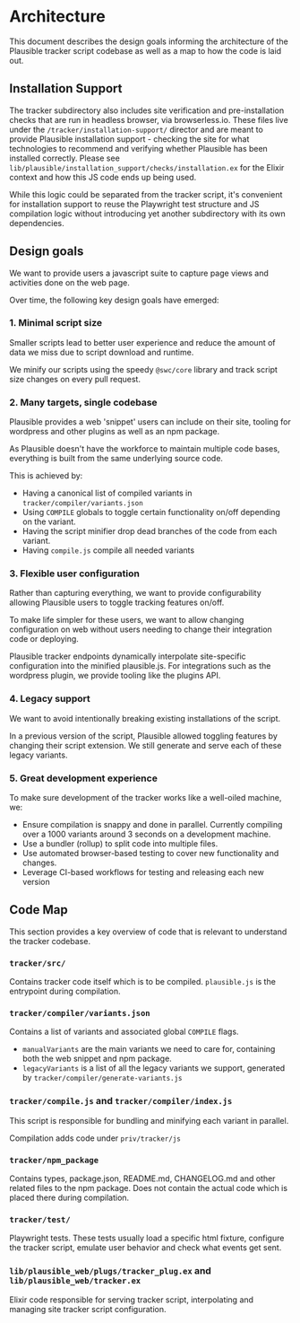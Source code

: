 # Architecture

This document describes the design goals informing the architecture of the Plausible tracker script codebase as well as a map
to how the code is laid out.

## Installation Support

The tracker subdirectory also includes site verification and pre-installation checks that are run in headless browser, via
browserless.io. These files live under the `/tracker/installation-support/` director and are meant to provide Plausible
installation support - checking the site for what technologies to recommend and verifying whether Plausible has been
installed correctly. Please see `lib/plausible/installation_support/checks/installation.ex` for the Elixir context and how
this JS code ends up being used.

While this logic could be separated from the tracker script, it's convenient for installation support to reuse the Playwright test structure and JS compilation logic without introducing yet another subdirectory with its own dependencies.

## Design goals

We want to provide users a javascript suite to capture page views and activities done on the web page.

Over time, the following key design goals have emerged:

### 1. Minimal script size

Smaller scripts lead to better user experience and reduce the amount of data we miss due to script download and runtime.

We minify our scripts using the speedy `@swc/core` library and track script size changes on every pull request.

### 2. Many targets, single codebase

Plausible provides a web 'snippet' users can include on their site, tooling for wordpress and other plugins as well as an npm package.

As Plausible doesn't have the workforce to maintain multiple code bases, everything is built from the same underlying source code.

This is achieved by:
- Having a canonical list of compiled variants in `tracker/compiler/variants.json`
- Using `COMPILE` globals to toggle certain functionality on/off depending on the variant.
- Having the script minifier drop dead branches of the code from each variant.
- Having `compile.js` compile all needed variants

### 3. Flexible user configuration

Rather than capturing everything, we want to provide configurability allowing Plausible users to toggle tracking features on/off.

To make life simpler for these users, we want to allow changing configuration on web without users needing to change their integration code or deploying.

Plausible tracker endpoints dynamically interpolate site-specific configuration into the minified plausible.js. For integrations such as the wordpress plugin, we provide tooling like the plugins API.

### 4. Legacy support

We want to avoid intentionally breaking existing installations of the script.

In a previous version of the script, Plausible allowed toggling features by changing their script extension. We still generate and serve each of these legacy variants.

### 5. Great development experience

To make sure development of the tracker works like a well-oiled machine, we:

- Ensure compilation is snappy and done in parallel. Currently compiling over a 1000 variants around 3 seconds on a development machine.
- Use a bundler (rollup) to split code into multiple files.
- Use automated browser-based testing to cover new functionality and changes.
- Leverage CI-based workflows for testing and releasing each new version

## Code Map

This section provides a key overview of code that is relevant to understand the tracker codebase.

### `tracker/src/`

Contains tracker code itself which is to be compiled. `plausible.js` is the entrypoint during compilation.

### `tracker/compiler/variants.json`

Contains a list of variants and associated global `COMPILE` flags.

- `manualVariants` are the main variants we need to care for, containing both the web snippet and npm package.
- `legacyVariants` is a list of all the legacy variants we support, generated by `tracker/compiler/generate-variants.js`

### `tracker/compile.js` and `tracker/compiler/index.js`

This script is responsible for bundling and minifying each variant in parallel.

Compilation adds code under `priv/tracker/js`

### `tracker/npm_package`

Contains types, package.json, README.md, CHANGELOG.md and other related files to the npm package.
Does not contain the actual code which is placed there during compilation.

### `tracker/test/`

Playwright tests. These tests usually load a specific html fixture, configure the tracker script, emulate user behavior
and check what events get sent.

### `lib/plausible_web/plugs/tracker_plug.ex` and `lib/plausible_web/tracker.ex`

Elixir code responsible for serving tracker script, interpolating and managing site tracker script configuration.
